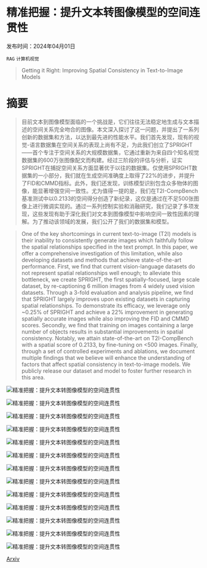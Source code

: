 # 精准把握：提升文本转图像模型的空间连贯性

发布时间：2024年04月01日

`RAG` `计算机视觉`

> Getting it Right: Improving Spatial Consistency in Text-to-Image Models

# 摘要

> 目前文本到图像模型面临的一个挑战是，它们往往无法稳定地生成与文本描述的空间关系完全吻合的图像。本文深入探讨了这一问题，并提出了一系列创新的数据集和方法，以达到最先进的性能水平。我们首先发现，现有的视觉-语言数据集在空间关系的表现上尚有不足，为此我们创立了SPRIGHT——首个专注于空间关系的大规模数据集，它通过重新为来自四个知名视觉数据集的600万张图像配文而构建。经过三阶段的评估与分析，证实SPRIGHT在捕捉空间关系方面显著优于以往的数据集。仅使用SPRIGHT数据集的一小部分，我们就在生成空间准确度上取得了22%的进步，并提升了FID和CMMD指标。此外，我们还发现，训练模型识别包含众多物体的图像，能显著增强空间一致性。尤为值得一提的是，我们在T2I-CompBench基准测试中以0.2133的空间得分创造了新纪录，这仅是通过在不足500张图像上进行微调实现的。通过一系列控制实验和消融研究，我们记录了多项发现，这些发现有助于深化我们对文本到图像模型中影响空间一致性因素的理解。为了推动该领域的发展，我们公开了我们的数据集和模型。

> One of the key shortcomings in current text-to-image (T2I) models is their inability to consistently generate images which faithfully follow the spatial relationships specified in the text prompt. In this paper, we offer a comprehensive investigation of this limitation, while also developing datasets and methods that achieve state-of-the-art performance. First, we find that current vision-language datasets do not represent spatial relationships well enough; to alleviate this bottleneck, we create SPRIGHT, the first spatially-focused, large scale dataset, by re-captioning 6 million images from 4 widely used vision datasets. Through a 3-fold evaluation and analysis pipeline, we find that SPRIGHT largely improves upon existing datasets in capturing spatial relationships. To demonstrate its efficacy, we leverage only ~0.25% of SPRIGHT and achieve a 22% improvement in generating spatially accurate images while also improving the FID and CMMD scores. Secondly, we find that training on images containing a large number of objects results in substantial improvements in spatial consistency. Notably, we attain state-of-the-art on T2I-CompBench with a spatial score of 0.2133, by fine-tuning on <500 images. Finally, through a set of controlled experiments and ablations, we document multiple findings that we believe will enhance the understanding of factors that affect spatial consistency in text-to-image models. We publicly release our dataset and model to foster further research in this area.

![精准把握：提升文本转图像模型的空间连贯性](../../../paper_images/2404.01197/x1.png)

![精准把握：提升文本转图像模型的空间连贯性](../../../paper_images/2404.01197/x2.png)

![精准把握：提升文本转图像模型的空间连贯性](../../../paper_images/2404.01197/x3.png)

![精准把握：提升文本转图像模型的空间连贯性](../../../paper_images/2404.01197/x4.png)

![精准把握：提升文本转图像模型的空间连贯性](../../../paper_images/2404.01197/x5.png)

![精准把握：提升文本转图像模型的空间连贯性](../../../paper_images/2404.01197/x6.png)

![精准把握：提升文本转图像模型的空间连贯性](../../../paper_images/2404.01197/x7.png)

![精准把握：提升文本转图像模型的空间连贯性](../../../paper_images/2404.01197/x8.png)

![精准把握：提升文本转图像模型的空间连贯性](../../../paper_images/2404.01197/x9.png)

![精准把握：提升文本转图像模型的空间连贯性](../../../paper_images/2404.01197/x10.png)

![精准把握：提升文本转图像模型的空间连贯性](../../../paper_images/2404.01197/x11.png)

![精准把握：提升文本转图像模型的空间连贯性](../../../paper_images/2404.01197/x12.png)

![精准把握：提升文本转图像模型的空间连贯性](../../../paper_images/2404.01197/x13.png)

[Arxiv](https://arxiv.org/abs/2404.01197)